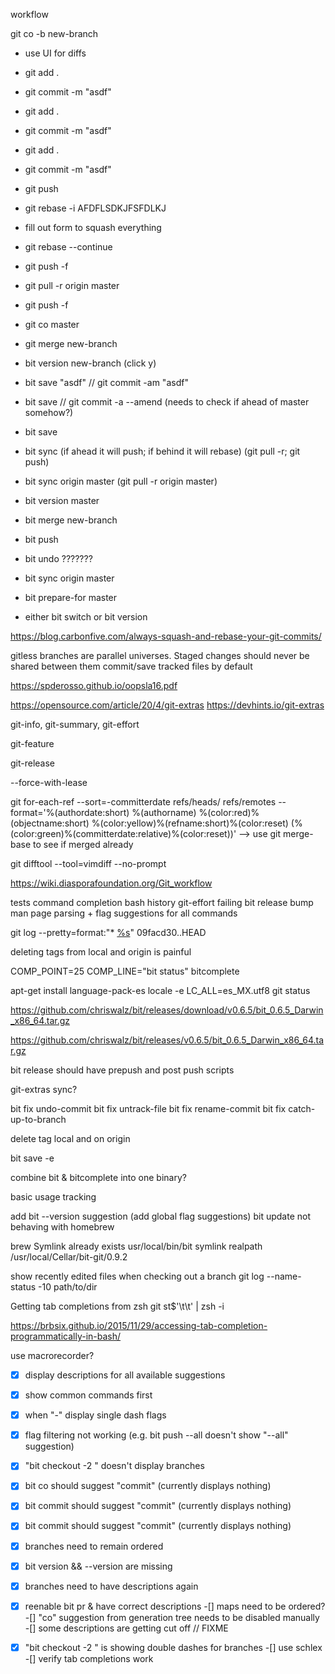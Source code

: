 workflow 

git co -b new-branch

- use UI for diffs
- git add .
- git commit -m "asdf"

- git add .
- git commit -m "asdf"

- git add .
- git commit -m "asdf"


- git push


- git rebase -i AFDFLSDKJFSFDLKJ


- fill out form to squash everything 


- git rebase --continue


- git push -f 


- git pull -r origin master


- git push -f 


- git co master 


- git merge new-branch



- bit version new-branch (click y)
- bit save "asdf"  // git commit -am "asdf"
- bit save         // git commit -a --amend (needs to check if ahead of master somehow?)
- bit save
- bit sync (if ahead it will push; if behind it will rebase) (git pull -r; git push)
- bit sync origin master (git pull -r origin master)
- bit version master 
- bit merge new-branch
- bit push


- bit undo ???????
- bit sync origin master
- bit prepare-for master
- either bit switch or bit version


https://blog.carbonfive.com/always-squash-and-rebase-your-git-commits/

gitless 
branches are parallel universes. Staged changes should never be shared between them
commit/save tracked files by default 

https://spderosso.github.io/oopsla16.pdf

https://opensource.com/article/20/4/git-extras
https://devhints.io/git-extras


git-info, git-summary, git-effort

git-feature

git-release


--force-with-lease


git for-each-ref --sort=-committerdate refs/heads/ refs/remotes --format='%(authordate:short) %(authorname) %(color:red)%(objectname:short) %(color:yellow)%(refname:short)%(color:reset) (%(color:green)%(committerdate:relative)%(color:reset))'
--> use git merge-base to see if merged already

git difftool --tool=vimdiff --no-prompt

https://wiki.diasporafoundation.org/Git_workflow

tests
command completion
bash history
git-effort failing 
bit release bump
man page parsing + flag suggestions for all commands 


git log --pretty=format:"* [%s](https://github.com/chriswalz/bit/commit/%H)" 09facd30..HEAD

deleting tags from local and origin is painful

COMP_POINT=25 COMP_LINE="bit status" bitcomplete

apt-get install language-pack-es
locale -e
LC_ALL=es_MX.utf8 git status


https://github.com/chriswalz/bit/releases/download/v0.6.5/bit_0.6.5_Darwin_x86_64.tar.gz

https://github.com/chriswalz/bit/releases/v0.6.5/bit_0.6.5_Darwin_x86_64.tar.gz

bit release should have prepush and post push scripts

git-extras sync?

bit fix undo-commit
bit fix untrack-file
bit fix rename-commit
bit fix catch-up-to-branch

delete tag local and on origin

bit save -e 

combine bit & bitcomplete into one binary?

basic usage tracking

add bit --version suggestion (add global flag suggestions)
bit update not behaving with homebrew 

brew Symlink
already exists 
usr/local/bin/bit
symlink
realpath /usr/local/Cellar/bit-git/0.9.2


show recently edited files when checking out a branch
git log --name-status -10 path/to/dir

Getting tab completions from zsh
git st$'\t\t' | zsh -i

https://brbsix.github.io/2015/11/29/accessing-tab-completion-programmatically-in-bash/

use macrorecorder?


-[X] display descriptions for all available suggestions 
-[X] show common commands first 
-[X] when "-" display single dash flags 
-[X] flag filtering not working (e.g. bit push --all doesn't show "--all" suggestion)
-[X] "bit checkout -2 " doesn't display branches
-[X] bit co should suggest "commit" (currently displays nothing)
-[X] bit commit should suggest "commit" (currently displays nothing)
-[X] bit commit should suggest "commit" (currently displays nothing)
-[X] branches need to remain ordered
-[X] bit version && --version are missing
-[X] branches need to have descriptions again
-[X] reenable bit pr & have correct descriptions
-[] maps need to be ordered?
-[] "co" suggestion from generation tree needs to be disabled manually
-[] some descriptions are getting cut off // FIXME

-[X] "bit checkout -2 " is showing double dashes for branches
-[] use schlex 
-[] verify tab completions work
